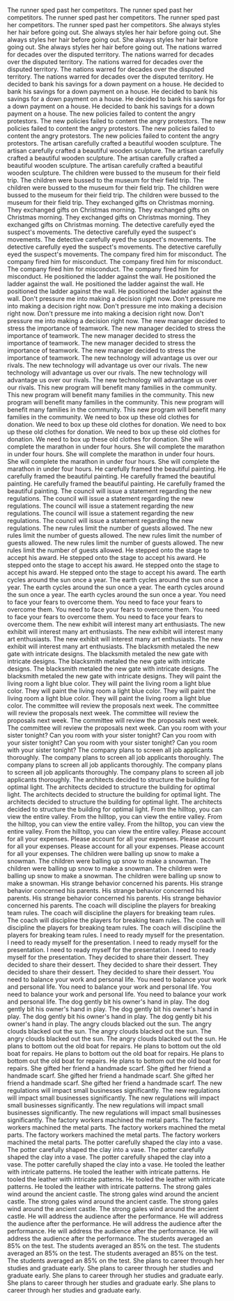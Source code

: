 The runner sped past her competitors.
The runner sped past her competitors.
The runner sped past her competitors.
The runner sped past her competitors.
The runner sped past her competitors.
She always styles her hair before going out.
She always styles her hair before going out.
She always styles her hair before going out.
She always styles her hair before going out.
She always styles her hair before going out.
The nations warred for decades over the disputed territory.
The nations warred for decades over the disputed territory.
The nations warred for decades over the disputed territory.
The nations warred for decades over the disputed territory.
The nations warred for decades over the disputed territory.
He decided to bank his savings for a down payment on a house.
He decided to bank his savings for a down payment on a house.
He decided to bank his savings for a down payment on a house.
He decided to bank his savings for a down payment on a house.
He decided to bank his savings for a down payment on a house.
The new policies failed to content the angry protestors.
The new policies failed to content the angry protestors.
The new policies failed to content the angry protestors.
The new policies failed to content the angry protestors.
The new policies failed to content the angry protestors.
The artisan carefully crafted a beautiful wooden sculpture.
The artisan carefully crafted a beautiful wooden sculpture.
The artisan carefully crafted a beautiful wooden sculpture.
The artisan carefully crafted a beautiful wooden sculpture.
The artisan carefully crafted a beautiful wooden sculpture.
The children were bussed to the museum for their field trip.
The children were bussed to the museum for their field trip.
The children were bussed to the museum for their field trip.
The children were bussed to the museum for their field trip.
The children were bussed to the museum for their field trip.
They exchanged gifts on Christmas morning.
They exchanged gifts on Christmas morning.
They exchanged gifts on Christmas morning.
They exchanged gifts on Christmas morning.
They exchanged gifts on Christmas morning.
The detective carefully eyed the suspect's movements.
The detective carefully eyed the suspect's movements.
The detective carefully eyed the suspect's movements.
The detective carefully eyed the suspect's movements.
The detective carefully eyed the suspect's movements.
The company fired him for misconduct.
The company fired him for misconduct.
The company fired him for misconduct.
The company fired him for misconduct.
The company fired him for misconduct.
He positioned the ladder against the wall.
He positioned the ladder against the wall.
He positioned the ladder against the wall.
He positioned the ladder against the wall.
He positioned the ladder against the wall.
Don't pressure me into making a decision right now.
Don't pressure me into making a decision right now.
Don't pressure me into making a decision right now.
Don't pressure me into making a decision right now.
Don't pressure me into making a decision right now.
The new manager decided to stress the importance of teamwork.
The new manager decided to stress the importance of teamwork.
The new manager decided to stress the importance of teamwork.
The new manager decided to stress the importance of teamwork.
The new manager decided to stress the importance of teamwork.
The new technology will advantage us over our rivals.
The new technology will advantage us over our rivals.
The new technology will advantage us over our rivals.
The new technology will advantage us over our rivals.
The new technology will advantage us over our rivals.
This new program will benefit many families in the community.
This new program will benefit many families in the community.
This new program will benefit many families in the community.
This new program will benefit many families in the community.
This new program will benefit many families in the community.
We need to box up these old clothes for donation.
We need to box up these old clothes for donation.
We need to box up these old clothes for donation.
We need to box up these old clothes for donation.
We need to box up these old clothes for donation.
She will complete the marathon in under four hours.
She will complete the marathon in under four hours.
She will complete the marathon in under four hours.
She will complete the marathon in under four hours.
She will complete the marathon in under four hours.
He carefully framed the beautiful painting.
He carefully framed the beautiful painting.
He carefully framed the beautiful painting.
He carefully framed the beautiful painting.
He carefully framed the beautiful painting.
The council will issue a statement regarding the new regulations.
The council will issue a statement regarding the new regulations.
The council will issue a statement regarding the new regulations.
The council will issue a statement regarding the new regulations.
The council will issue a statement regarding the new regulations.
The new rules limit the number of guests allowed.
The new rules limit the number of guests allowed.
The new rules limit the number of guests allowed.
The new rules limit the number of guests allowed.
The new rules limit the number of guests allowed.
He stepped onto the stage to accept his award.
He stepped onto the stage to accept his award.
He stepped onto the stage to accept his award.
He stepped onto the stage to accept his award.
He stepped onto the stage to accept his award.
The earth cycles around the sun once a year.
The earth cycles around the sun once a year.
The earth cycles around the sun once a year.
The earth cycles around the sun once a year.
The earth cycles around the sun once a year.
You need to face your fears to overcome them.
You need to face your fears to overcome them.
You need to face your fears to overcome them.
You need to face your fears to overcome them.
You need to face your fears to overcome them.
The new exhibit will interest many art enthusiasts.
The new exhibit will interest many art enthusiasts.
The new exhibit will interest many art enthusiasts.
The new exhibit will interest many art enthusiasts.
The new exhibit will interest many art enthusiasts.
The blacksmith metaled the new gate with intricate designs.
The blacksmith metaled the new gate with intricate designs.
The blacksmith metaled the new gate with intricate designs.
The blacksmith metaled the new gate with intricate designs.
The blacksmith metaled the new gate with intricate designs.
They will paint the living room a light blue color.
They will paint the living room a light blue color.
They will paint the living room a light blue color.
They will paint the living room a light blue color.
They will paint the living room a light blue color.
The committee will review the proposals next week.
The committee will review the proposals next week.
The committee will review the proposals next week.
The committee will review the proposals next week.
The committee will review the proposals next week.
Can you room with your sister tonight?
Can you room with your sister tonight?
Can you room with your sister tonight?
Can you room with your sister tonight?
Can you room with your sister tonight?
The company plans to screen all job applicants thoroughly.
The company plans to screen all job applicants thoroughly.
The company plans to screen all job applicants thoroughly.
The company plans to screen all job applicants thoroughly.
The company plans to screen all job applicants thoroughly.
The architects decided to structure the building for optimal light.
The architects decided to structure the building for optimal light.
The architects decided to structure the building for optimal light.
The architects decided to structure the building for optimal light.
The architects decided to structure the building for optimal light.
From the hilltop, you can view the entire valley.
From the hilltop, you can view the entire valley.
From the hilltop, you can view the entire valley.
From the hilltop, you can view the entire valley.
From the hilltop, you can view the entire valley.
Please account for all your expenses.
Please account for all your expenses.
Please account for all your expenses.
Please account for all your expenses.
Please account for all your expenses.
The children were balling up snow to make a snowman.
The children were balling up snow to make a snowman.
The children were balling up snow to make a snowman.
The children were balling up snow to make a snowman.
The children were balling up snow to make a snowman.
His strange behavior concerned his parents.
His strange behavior concerned his parents.
His strange behavior concerned his parents.
His strange behavior concerned his parents.
His strange behavior concerned his parents.
The coach will discipline the players for breaking team rules.
The coach will discipline the players for breaking team rules.
The coach will discipline the players for breaking team rules.
The coach will discipline the players for breaking team rules.
The coach will discipline the players for breaking team rules.
I need to ready myself for the presentation.
I need to ready myself for the presentation.
I need to ready myself for the presentation.
I need to ready myself for the presentation.
I need to ready myself for the presentation.
They decided to share their dessert.
They decided to share their dessert.
They decided to share their dessert.
They decided to share their dessert.
They decided to share their dessert.
You need to balance your work and personal life.
You need to balance your work and personal life.
You need to balance your work and personal life.
You need to balance your work and personal life.
You need to balance your work and personal life.
The dog gently bit his owner's hand in play.
The dog gently bit his owner's hand in play.
The dog gently bit his owner's hand in play.
The dog gently bit his owner's hand in play.
The dog gently bit his owner's hand in play.
The angry clouds blacked out the sun.
The angry clouds blacked out the sun.
The angry clouds blacked out the sun.
The angry clouds blacked out the sun.
The angry clouds blacked out the sun.
He plans to bottom out the old boat for repairs.
He plans to bottom out the old boat for repairs.
He plans to bottom out the old boat for repairs.
He plans to bottom out the old boat for repairs.
He plans to bottom out the old boat for repairs.
She gifted her friend a handmade scarf.
She gifted her friend a handmade scarf.
She gifted her friend a handmade scarf.
She gifted her friend a handmade scarf.
She gifted her friend a handmade scarf.
The new regulations will impact small businesses significantly.
The new regulations will impact small businesses significantly.
The new regulations will impact small businesses significantly.
The new regulations will impact small businesses significantly.
The new regulations will impact small businesses significantly.
The factory workers machined the metal parts.
The factory workers machined the metal parts.
The factory workers machined the metal parts.
The factory workers machined the metal parts.
The factory workers machined the metal parts.
The potter carefully shaped the clay into a vase.
The potter carefully shaped the clay into a vase.
The potter carefully shaped the clay into a vase.
The potter carefully shaped the clay into a vase.
The potter carefully shaped the clay into a vase.
He tooled the leather with intricate patterns.
He tooled the leather with intricate patterns.
He tooled the leather with intricate patterns.
He tooled the leather with intricate patterns.
He tooled the leather with intricate patterns.
The strong gales wind around the ancient castle.
The strong gales wind around the ancient castle.
The strong gales wind around the ancient castle.
The strong gales wind around the ancient castle.
The strong gales wind around the ancient castle.
He will address the audience after the performance.
He will address the audience after the performance.
He will address the audience after the performance.
He will address the audience after the performance.
He will address the audience after the performance.
The students averaged an 85% on the test.
The students averaged an 85% on the test.
The students averaged an 85% on the test.
The students averaged an 85% on the test.
The students averaged an 85% on the test.
She plans to career through her studies and graduate early.
She plans to career through her studies and graduate early.
She plans to career through her studies and graduate early.
She plans to career through her studies and graduate early.
She plans to career through her studies and graduate early.

